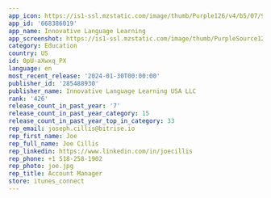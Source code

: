```yaml
---
app_icon: https://is1-ssl.mzstatic.com/image/thumb/Purple126/v4/b5/07/92/b5079248-a58b-8df8-c039-7a454a1b0634/AppIcon-0-1x_U007emarketing-0-9-0-85-220-0.png/1024x1024bb.png
app_id: '668386019'
app_name: Innovative Language Learning
app_screenshot: https://is1-ssl.mzstatic.com/image/thumb/PurpleSource125/v4/dd/ec/c0/ddecc047-1683-1c81-5e57-8685ff57f324/81110c62-cbac-4ee9-bba3-18fbe7e8e8f6_01_complete-program_1284x2778.png/1284x2778bb.png
category: Education
country: US
id: 0pU-aXwxq_PX
language: en
most_recent_release: '2024-01-30T00:00:00'
publisher_id: '285488930'
publisher_name: Innovative Language Learning USA LLC
rank: '426'
release_count_in_past_year: '7'
release_count_in_past_year_category: 15
release_count_in_past_year_top_in_category: 33
rep_email: joseph.cillis@bitrise.io
rep_first_name: Joe
rep_full_name: Joe Cillis
rep_linkedin: https://www.linkedin.com/in/joecillis
rep_phone: +1 518-258-1902
rep_photo: joe.jpg
rep_title: Account Manager
store: itunes_connect
---
```

